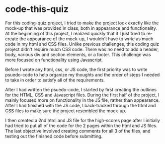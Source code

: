 # code-this-quiz

For this coding-quiz project, I tried to make the project look exactly like the mock-up that was provided in class, both in appearance and functionality.
At the beginning of this project, I realized quickly that if I just tried to re-create the appearance of the mock-up, I wouldn't have to write as much code in my html and CSS files. 
Unlike previous challenges, this coding quiz project didn't require much CSS code. There was no need to add a header, body, various div and section elements, or a footer. This challenge was more focused on functionality using Javascript.

Before I wrote any html, css, or JS code, the first priority was to write psuedo-code to help organize my thoughts and the order of steps I needed to take in order to satisfy all of the requirements.  

After I had written the psuedo-code, I started by first creating the outlines for the HTML, CSS and Javascript files. During the first half of the project, I mainly focused more on functionality in the JS file, rather than appearance. 
After I had finished with the JS code, I back-tracked through the html and CSS files to make sure the project resembled the mock-up. 

I then created a 2nd html and JS file for the high-scores page after I initially had tried to put all of the code for the 2 pages within the html and JS files. The last objective involved creating comments for all 3 of the files, and testing out the finished code before submitting. 